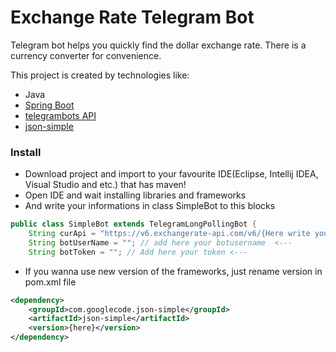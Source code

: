 # Exchange Rate Telegram Bot
Telegram bot helps you quickly find the dollar exchange rate. There is a currency converter for convenience.

This project is created by technologies like:
- Java
- [Spring Boot](https://github.com/spring-projects/spring-boot)
- [telegrambots API](https://github.com/rubenlagus/TelegramBots)
- [json-simple](https://github.com/fangyidong/json-simple)
### Install 
-   Download project and import to your favourite IDE(Eclipse, Intellij IDEA, Visual Studio and etc.) that has maven!
-   Open IDE and wait installing libraries and frameworks
-   And write your informations in class SimpleBot to this blocks
```java
public class SimpleBot extends TelegramLongPollingBot {
    String curApi = "https://v6.exchangerate-api.com/v6/{Here write your api token or replace with other}/latest/USD"; // <---
    String botUserName = ""; // add here your botusername  <---
    String botToken = ""; // Add here your token <---
```
-   If you wanna use new version of the frameworks, just rename version in pom.xml file
```xml
<dependency>
    <groupId>com.googlecode.json-simple</groupId>
    <artifactId>json-simple</artifactId>
    <version>{here}</version> 
</dependency>
```